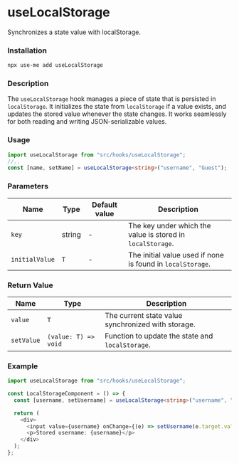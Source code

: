 # useLocalStorage

Synchronizes a state value with localStorage.

### Installation

```bash
npx use-me add useLocalStorage
```

### Description

The `useLocalStorage` hook manages a piece of state that is persisted in `localStorage`. It initializes the state from `localStorage` if a value exists, and updates the stored value whenever the state changes. It works seamlessly for both reading and writing JSON-serializable values.

### Usage

```typescript
import useLocalStorage from "src/hooks/useLocalStorage";
//..
const [name, setName] = useLocalStorage<string>("username", "Guest");
```

### Parameters

| Name           | Type   | Default value | Description                                                |
| -------------- | ------ | ------------- | ---------------------------------------------------------- |
| `key`          | string | -             | The key under which the value is stored in `localStorage`. |
| `initialValue` | `T`    | -             | The initial value used if none is found in `localStorage`. |

### Return Value

| Name       | Type                 | Description                                        |
| ---------- | -------------------- | -------------------------------------------------- |
| `value`    | `T`                  | The current state value synchronized with storage. |
| `setValue` | `(value: T) => void` | Function to update the state and `localStorage`.   |

### Example

```typescript
import useLocalStorage from "src/hooks/useLocalStorage";

const LocalStorageComponent = () => {
  const [username, setUsername] = useLocalStorage<string>("username", "Guest");

  return (
    <div>
      <input value={username} onChange={(e) => setUsername(e.target.value)} />
      <p>Stored username: {username}</p>
    </div>
  );
};
```

